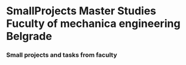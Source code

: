 # SmallProjects Master Studies Fuculty of mechanica engineering Belgrade

### Small projects and tasks from faculty
